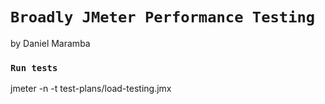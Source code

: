 # `Broadly JMeter Performance Testing`
by Daniel Maramba

### `Run tests`

jmeter -n -t test-plans/load-testing.jmx